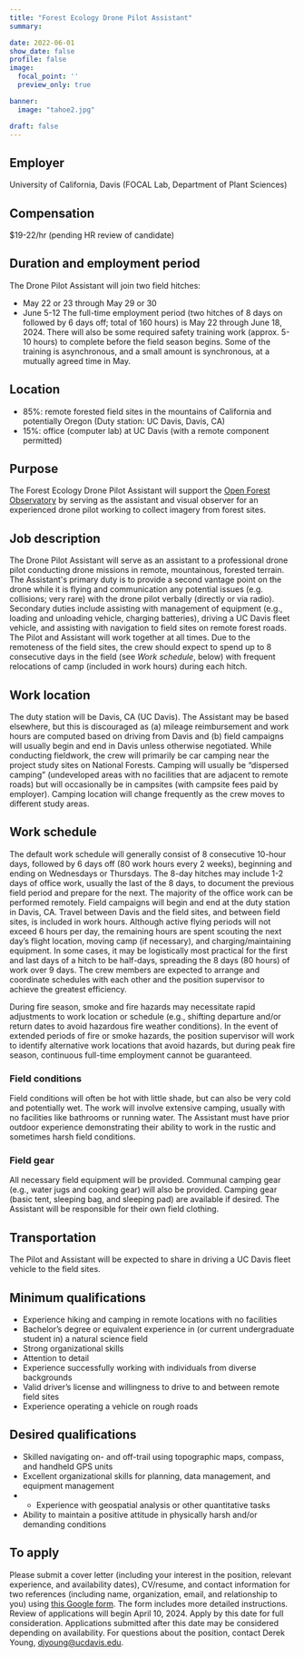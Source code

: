 ```yaml
---
title: "Forest Ecology Drone Pilot Assistant"
summary:

date: 2022-06-01
show_date: false
profile: false
image:
  focal_point: ''
  preview_only: true

banner:
  image: "tahoe2.jpg"

draft: false
---
```


## **Employer**

University of California, Davis (FOCAL Lab, Department of Plant Sciences)

## **Compensation**

$19-22/hr (pending HR review of candidate)

## **Duration and employment period**

The Drone Pilot Assistant will join two field hitches:
- May 22 or 23 through May 29 or 30
- June 5-12
The full-time employment period (two hitches of 8 days on followed by 6 days off; total of 160 hours) is May 22 through June 18, 2024. There will also be some required safety training work (approx. 5-10 hours) to complete before the field season begins. Some of the training is asynchronous, and a small amount is synchronous, at a mutually agreed time in May.

## **Location**

- 85%: remote forested field sites in the mountains of California and potentially Oregon (Duty station: UC Davis, Davis, CA)
- 15%: office (computer lab) at UC Davis (with a remote component permitted)

## **Purpose**

The Forest Ecology Drone Pilot Assistant will support the [Open Forest Observatory](https://openforestobservatory.org/) by serving as the assistant and visual observer for an experienced drone pilot working to collect imagery from forest sites.

## **Job description**

The Drone Pilot Assistant will serve as an assistant to a professional drone pilot conducting drone missions in remote, mountainous, forested terrain. The Assistant's primary duty is to provide a second vantage point on the drone while it is flying and communication any potential issues (e.g. collisions; very rare) with the drone pilot verbally (directly or via radio). Secondary duties include assisting with management of equipment (e.g., loading and unloading vehicle, charging batteries), driving a UC Davis fleet vehicle, and assisting with navigation to field sites on remote forest roads. The Pilot and Assistant will work together at all times. Due to the remoteness of the field sites, the crew should expect to spend up to 8 consecutive days in the field (see *Work schedule*, below) with frequent relocations of camp (included in work hours) during each hitch.

## **Work location**

The duty station will be Davis, CA (UC Davis). The Assistant may be based elsewhere, but this is discouraged as (a) mileage reimbursement and work hours are computed based on driving from Davis and (b) field campaigns will usually begin and end in Davis unless otherwise negotiated. While conducting fieldwork, the crew will primarily be car camping near the project study sites on National Forests. Camping will usually be “dispersed camping” (undeveloped areas with no facilities that are adjacent to remote roads) but will occasionally be in campsites (with campsite fees paid by employer). Camping location will change frequently as the crew moves to different study areas.

## **Work schedule**

The default work schedule will generally consist of 8 consecutive 10-hour days, followed by 6 days off (80 work hours every 2 weeks), beginning and ending on Wednesdays or Thursdays. The 8-day hitches may include 1-2 days of office work, usually the last of the 8 days, to document the previous field period and prepare for the next. The majority of the office work can be performed remotely. Field campaigns will begin and end at the duty station in Davis, CA. Travel between Davis and the field sites, and between field sites, is included in work hours. Although active flying periods will not exceed 6 hours per day, the remaining hours are spent scouting the next day’s flight location, moving camp (if necessary), and charging/maintaining equipment. In some cases, it may be logistically most practical for the first and last days of a hitch to be half-days, spreading the 8 days (80 hours) of work over 9 days. The crew members are expected to arrange and coordinate schedules with each other and the position supervisor to achieve the greatest efficiency.

During fire season, smoke and fire hazards may necessitate rapid adjustments to work location or schedule (e.g., shifting departure and/or return dates to avoid hazardous fire weather conditions). In the event of extended periods of fire or smoke hazards, the position supervisor will work to identify alternative work locations that avoid hazards, but during peak fire season, continuous full-time employment cannot be guaranteed.

### **Field conditions**

Field conditions will often be hot with little shade, but can also be very cold and potentially wet. The work will involve extensive camping, usually with no facilities like bathrooms or running water. The Assistant must have prior outdoor experience demonstrating their ability to work in the rustic and sometimes harsh field conditions.

### **Field gear**

All necessary field equipment will be provided. Communal camping gear (e.g., water jugs and cooking gear) will also be provided. Camping gear (basic tent, sleeping bag, and sleeping pad) are available if desired. The Assistant will be responsible for their own field clothing.

## **Transportation**

The Pilot and Assistant will be expected to share in driving a UC Davis fleet vehicle to the field sites.

## **Minimum qualifications**

- Experience hiking and camping in remote locations with no facilities
- Bachelor’s degree or equivalent experience in (or current undergraduate student in) a natural science field
- Strong organizational skills
- Attention to detail
- Experience successfully working with individuals from diverse backgrounds
- Valid driver’s license and willingness to drive to and between remote field sites
- Experience operating a vehicle on rough roads

## **Desired qualifications**

- Skilled navigating on- and off-trail using topographic maps, compass, and handheld GPS units
- Excellent organizational skills for planning, data management, and equipment management
- - Experience with geospatial analysis or other quantitative tasks
- Ability to maintain a positive attitude in physically harsh and/or demanding conditions

## **To apply**

Please submit a cover letter (including your interest in the position, relevant experience, and availability dates), CV/resume, and contact information for two references (including name, organization, email, and relationship to you) using [this Google form](https://forms.gle/TA3Azou5BhwtqmPn9). The form includes more detailed instructions. Review of applications will begin April 10, 2024. Apply by this date for full consideration. Applications submitted after this date may be considered depending on availability. For questions about the position, contact Derek Young, djyoung@ucdavis.edu.

<br>